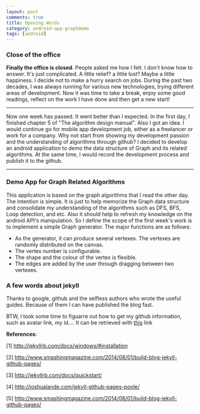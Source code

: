 ```yaml
---
layout: post
comments: true
title: Opening Words
category: android-app-graphdemo
tags: [android]
---
```

### Close of the office
**Finally the office is closed**. People asked me how I felt. I don't know how to answer. It's just complicated. A little relief? a little lost? Maybe a little happiness. I decide not to make a hurry search on jobs. During the past two decades, I was always running for various new technologies, trying different areas of development. Now it was time to take a break, enjoy some good readings, reflect on the work I have done and then get a new start!

------
Now one week has passed. It went better than I expected. In the first day, I finished chapter 5 of "The algorithm design manual". Also I got an idea. I would continue go for mobile app development job, either as a freelancer or work for a company. Why not start from showing my development passion and the understanding of algorithms through github? I decided to develop an android application to demo the data structure of Graph and its related algorithms. At the same time, I would record the development process and publish it to the github.

-----

### Demo App for Graph Related Algorithms

This application is based on the graph algorithms that I read the other day. The intention is simple. It is just to help memorize the Graph data structure and consolidate my understanding of the algorithms such as DFS, BFS, Loop detection, and etc. Also it should help to refresh my knowledge on the android API's manipulation. So I define the scope of the first week's work is to implement a simple Graph generator. The major functions are as follows:

* As the generator, it can produce several vertexes. The vertexes are randomly distributed on the canvas. 
* The vertex number is configurable. 
* The shape and the colour of the vertex is flexible. 
* The edges are added by the user through dragging between two vertexes. 

### A few words about jekyll

Thanks to google, github and the selfless authors who wrote the useful guides. Because of them I can have published the blog fast. 

BTW, I took some time to figuarre out how to get my github information, such as avatar link, my id.... It can be retrieved with [this](https://api.github.com/users/swingseagull) link 


**References:**

[1] http://jekyllrb.com/docs/windows/#installation

[2] http://www.smashingmagazine.com/2014/08/01/build-blog-jekyll-github-pages/

[3] http://jekyllrb.com/docs/quickstart/

[4] http://joshualande.com/jekyll-github-pages-poole/

[5] http://www.smashingmagazine.com/2014/08/01/build-blog-jekyll-github-pages/






